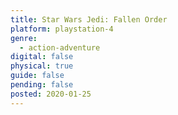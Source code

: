 ```yaml
---
title: Star Wars Jedi: Fallen Order
platform: playstation-4
genre:
  - action-adventure
digital: false
physical: true
guide: false
pending: false
posted: 2020-01-25
---
```

